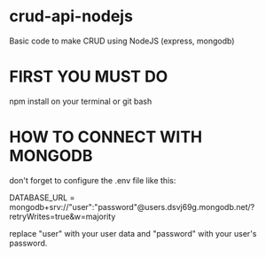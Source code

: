 # crud-api-nodejs

Basic code to make CRUD using NodeJS (express, mongodb)

# FIRST YOU MUST DO

npm install
on your terminal or git bash

# HOW TO CONNECT WITH MONGODB

don't forget to configure the .env file like this:

DATABASE_URL = mongodb+srv://"user":"password"@users.dsvj69g.mongodb.net/?retryWrites=true&w=majority

replace "user" with your user data and "password" with your user's password.

